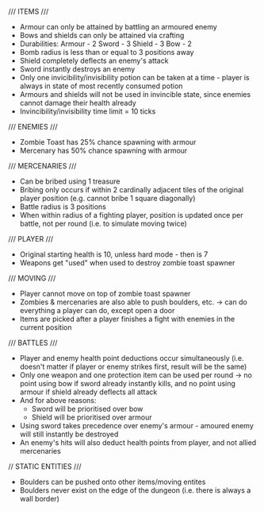 /// ITEMS ///
- Armour can only be attained by battling an armoured enemy
- Bows and shields can only be attained via crafting
- Durabilities:
    Armour - 2
    Sword - 3
    Shield - 3
    Bow - 2
- Bomb radius is less than or equal to 3 positions away
- Shield completely deflects an enemy's attack
- Sword instantly destroys an enemy
- Only one invicibility/invisibility potion can be taken at a time - player is always in state of most recently consumed potion
- Armours and shields will not be used in invincible state, since enemies cannot damage their health already
- Invincibility/invisibility time limit = 10 ticks

/// ENEMIES ///
- Zombie Toast has 25% chance spawning with armour
- Mercenary has 50% chance spawning with armour

/// MERCENARIES ///
- Can be bribed using 1 treasure
- Bribing only occurs if within 2 cardinally adjacent tiles of the original player position (e.g. cannot bribe 1 square diagonally)
- Battle radius is 3 positions
- When within radius of a fighting player, position is updated once per battle, not per round (i.e. to simulate moving twice)

/// PLAYER ///
- Original starting health is 10, unless hard mode - then is 7
- Weapons get "used" when used to destroy zombie toast spawner

/// MOVING ///
- Player cannot move on top of zombie toast spawner
- Zombies & mercenaries are also able to push boulders, etc. -> can do everything a player can do, except open a door
- Items are picked after a player finishes a fight with enemies in the current position

/// BATTLES ///
- Player and enemy health point deductions occur simultaneously (i.e. doesn't matter if player or enemy strikes first, result will be the same)
- Only one weapon and one protection item can be used per round -> no point using bow if sword already instantly kills, and no point using armour if shield already deflects all attack
- And for above reasons:
    - Sword will be prioritised over bow
    - Shield will be prioritised over armour
- Using sword takes precedence over enemy's armour - amoured enemy will still instantly be destroyed
- An enemy's hits will also deduct health points from player, and not allied mercenaries

// STATIC ENTITIES ///
- Boulders can be pushed onto other items/moving entites
- Boulders never exist on the edge of the dungeon (i.e. there is always a wall border)

